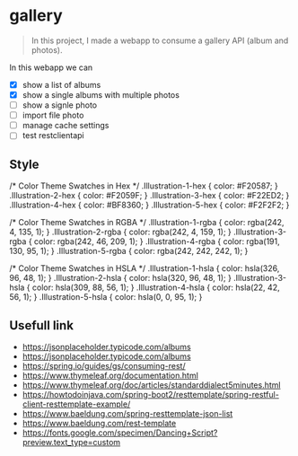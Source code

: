 # gallery

> In this project, I made a webapp to consume a gallery API (album and photos).

In this webapp we can
- [x] show a list of albums
- [x] show a single albums with multiple photos
- [ ] show a signle photo
- [ ] import file photo
- [ ] manage cache settings
- [ ] test restclientapi

## Style
/* Color Theme Swatches in Hex */
.Illustration-1-hex { color: #F20587; }
.Illustration-2-hex { color: #F2059F; }
.Illustration-3-hex { color: #F22ED2; }
.Illustration-4-hex { color: #BF8360; }
.Illustration-5-hex { color: #F2F2F2; }

/* Color Theme Swatches in RGBA */
.Illustration-1-rgba { color: rgba(242, 4, 135, 1); }
.Illustration-2-rgba { color: rgba(242, 4, 159, 1); }
.Illustration-3-rgba { color: rgba(242, 46, 209, 1); }
.Illustration-4-rgba { color: rgba(191, 130, 95, 1); }
.Illustration-5-rgba { color: rgba(242, 242, 242, 1); }

/* Color Theme Swatches in HSLA */
.Illustration-1-hsla { color: hsla(326, 96, 48, 1); }
.Illustration-2-hsla { color: hsla(320, 96, 48, 1); }
.Illustration-3-hsla { color: hsla(309, 88, 56, 1); }
.Illustration-4-hsla { color: hsla(22, 42, 56, 1); }
.Illustration-5-hsla { color: hsla(0, 0, 95, 1); }

## Usefull link
- https://jsonplaceholder.typicode.com/albums
- https://jsonplaceholder.typicode.com/albums
- https://spring.io/guides/gs/consuming-rest/
- https://www.thymeleaf.org/documentation.html
- https://www.thymeleaf.org/doc/articles/standarddialect5minutes.html
- https://howtodoinjava.com/spring-boot2/resttemplate/spring-restful-client-resttemplate-example/
- https://www.baeldung.com/spring-resttemplate-json-list
- https://www.baeldung.com/rest-template
- https://fonts.google.com/specimen/Dancing+Script?preview.text_type=custom